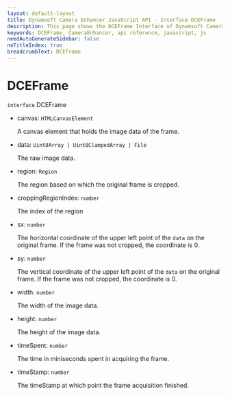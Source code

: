 ```yaml
---
layout: default-layout
title: Dynamsoft Camera Enhancer JavaScript API - Interface DCEFrame
description: This page shows the DCEFrame Interface of Dynamsoft Camera Enhancer JavaScript SDK.
keywords: DCEFrame, CameraEnhancer, api reference, javascript, js
needAutoGenerateSidebar: false
noTitleIndex: true
breadcrumbText: DCEFrame
---
```


# DCEFrame

`interface` DCEFrame

* canvas: `HTMLCanvasElement`

  A canvas element that holds the image data of the frame.

* data: `Uint8Array | Uint8ClampedArray | File`

  The raw image data.

* region: `Region`

  The region based on which the original frame is cropped.

* croppingRegionIndex: `number`

  The index of the region  

* sx: `number`

  The horizontal coordinate of the upper left point of the `data` on the original frame. If the frame was not cropped, the coordinate is 0.

* sy: `number`

  The vertical coordinate of the upper left point of the `data` on the original frame. If the frame was not cropped, the coordinate is 0.

* width: `number`

  The width of the image data.

* height: `number`

  The height of the image data.

* timeSpent: `number`

  The time in miniseconds spent in acquiring the frame.

* timeStamp: `number`

  The timeStamp at which point the frame acquisition finished.

